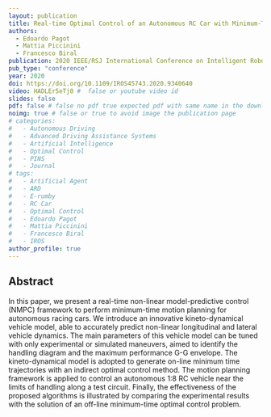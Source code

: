 ```yaml
---
layout: publication
title: Real-time Optimal Control of an Autonomous RC Car with Minimum-Time Maneuvers and a Novel Kineto-Dynamical Model
authors: 
  - Edoardo Pagot
  - Mattia Piccinini
  - Francesco Biral
publication: 2020 IEEE/RSJ International Conference on Intelligent Robots and Systems (IROS)
pub_type: "conference"
year: 2020
doi: https://doi.org/10.1109/IROS45743.2020.9340640
video: HADLEr5eTj0 #  false or youtube video id
slides: false
pdf: false # false no pdf true expected pdf with same name in the download folder
noimg: true # false or true to avoid image the publication page
# categories:
#   - Autonomous Driving
#   - Advanced Driving Assistance Systems
#   - Artificial Intelligence
#   - Optimal Control
#   - PINS
#   - Journal
# tags:
#   - Artificial Agent
#   - ARD
#   - E-rumby
#   - RC Car
#   - Optimal Control
#   - Edoardo Pagot
#   - Mattia Piccinini
#   - Francesco Biral
#   - IROS
author_profile: true
---
```


## Abstract

In this paper, we present a real-time non-linear model-predictive control (NMPC) framework to perform minimum-time motion planning for autonomous racing cars. We introduce an innovative kineto-dynamical vehicle model, able to accurately predict non-linear longitudinal and lateral vehicle dynamics. The main parameters of this vehicle model can be tuned with only experimental or simulated maneuvers, aimed to identify the handling diagram and the maximum performance G-G envelope. The kineto-dynamical model is adopted to generate on-line minimum time trajectories with an indirect optimal control method. The motion planning framework is applied to control an autonomous 1:8 RC vehicle near the limits of handling along a test circuit. Finally, the effectiveness of the proposed algorithms is illustrated by comparing the experimental results with the solution of an off-line minimum-time optimal control problem.
